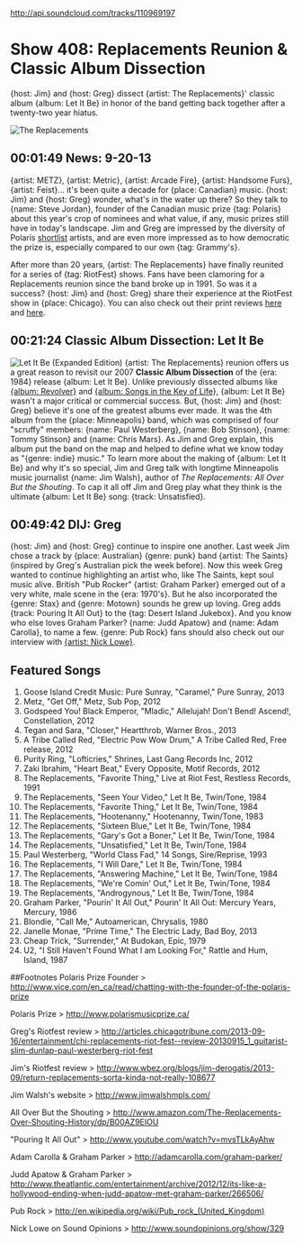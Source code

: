 


http://api.soundcloud.com/tracks/110969197

# Show 408: Replacements Reunion & Classic Album Dissection 

{host: Jim} and {host: Greg} dissect {artist: The Replacements}' classic album {album: Let It Be} in honor of the band getting back together after a twenty-two year hiatus.

![The Replacements](http://static.soundopinions.org/images/2013/replacements.jpg)

## 00:01:49 News: 9-20-13
{artist: METZ}, {artist: Metric}, {artist: Arcade Fire}, {artist: Handsome Furs}, {artist: Feist}… it's been quite a decade for {place: Canadian} music. {host: Jim} and {host: Greg} wonder, what's in the water up there? So they talk to {name: Steve Jordan}, founder of the Canadian music prize {tag: Polaris} about this year's crop of nominees and what value, if any, music prizes still have in today's landscape. Jim and Greg are impressed by the diversity of Polaris [shortlist](http://www.polarismusicprize.ca/2013/) artists, and are even more impressed as to how democratic the prize is, especially compared to our own {tag: Grammy's}.‎

After more than 20 years, {artist: The Replacements} have finally reunited for a series of {tag: RiotFest} shows. Fans have been clamoring for a Replacements reunion since the band broke up in 1991. So was it a success? {host: Jim} and {host: Greg} share their experience at the RiotFest show in {place: Chicago}. You can also check out their print reviews [here](http://articles.chicagotribune.com/2013-09-16/entertainment/chi-replacements-riot-fest--review-20130915_1_guitarist-slim-dunlap-paul-westerberg-riot-fest) and [here](http://www.wbez.org/blogs/jim-derogatis/2013-09/return-replacements-sorta-kinda-not-really-108677).

## 00:21:24  Classic Album Dissection: Let It Be
![Let It Be (Expanded Edition)](http://is2.mzstatic.com/image/thumb/Music/v4/f6/d3/0b/f6d30bab-bec1-e04d-13b6-7a4ff5694f25/source/600x600bb.jpg "206276/290652234")
{artist: The Replacements} reunion offers us a great reason to revisit our 2007 **Classic Album Dissection** of the {era: 1984} release {album: Let It Be}. Unlike previously dissected albums like [{album: Revolver}](/show/117) and [{album: Songs in the Key of Life}](/show/265), {album: Let It Be} wasn't a major critical or commercial success. But, {host: Jim} and {host: Greg} believe it's one of the greatest albums ever made. It was the 4th album from the {place: Minneapolis} band, which was comprised of four "scruffy" members: {name: Paul Westerberg}, {name: Bob Stinson}, {name: Tommy Stinson} and {name: Chris Mars}. As Jim and Greg explain, this album put the band on the map and helped to define what we know today as "{genre: indie} music." To learn more about the making of {album: Let It Be} and why it's so special, Jim and Greg talk with longtime Minneapolis music journalist {name: Jim Walsh}, author of *The Replacements: All Over But the Shouting*. To cap it all off Jim and Greg play what they think is the ultimate {album: Let It Be} song: {track: Unsatisfied}.

## 00:49:42 DIJ: Greg
{host: Jim} and {host: Greg} continue to inspire one another. Last week Jim chose a track by {place: Australian} {genre: punk} band {artist: The Saints} (inspired by Greg's Australian pick the week before). Now this week Greg wanted to continue highlighting an artist who, like The Saints, kept soul music alive. British "Pub Rocker" {artist: Graham Parker} emerged out of a very white, male scene in the {era: 1970's}. But he also incorporated the {genre: Stax} and {genre: Motown} sounds he grew up loving. Greg adds {track: Pouring It All Out} to the {tag: Desert Island Jukebox}. And you know who else loves Graham Parker? {name: Judd Apatow} and {name: Adam Carolla}, to name a few. {genre: Pub Rock} fans should also check out our interview with [{artist: Nick Lowe}](/show/329).

## Featured Songs
1. Goose Island Credit Music: Pure Sunray, "Caramel," Pure Sunray, 2013
2. Metz, "Get Off," Metz, Sub Pop, 2012
3. Godspeed You! Black Emperor, "Mladic," Allelujah! Don't Bend! Ascend!, Constellation, 2012
4. Tegan and Sara, "Closer," Heartthrob, Warner Bros., 2013
5. A Tribe Called Red, "Electric Pow Wow Drum," A Tribe Called Red, Free release, 2012
6. Purity Ring, "Lofticries," Shrines, Last Gang Records Inc, 2012
7. Zaki Ibrahim, "Heart Beat," Every Opposite, Motif Records, 2012
8. The Replacements, "Favorite Thing," Live at Riot Fest, Restless Records, 1991
9. The Replacements, "Seen Your Video," Let It Be, Twin/Tone, 1984
10. The Replacements, "Favorite Thing," Let It Be, Twin/Tone, 1984
11. The Replacements, "Hootenanny," Hootenanny, Twin/Tone, 1983
12. The Replacements, "Sixteen Blue," Let It Be, Twin/Tone, 1984
13. The Replacements, "Gary's Got a Boner," Let It Be, Twin/Tone, 1984
14. The Replacements, "Unsatisfied," Let It Be, Twin/Tone, 1984
15. Paul Westerberg, "World Class Fad," 14 Songs, Sire/Reprise, 1993
16. The Replacements, "I Will Dare," Let It Be, Twin/Tone, 1984
17. The Replacements, "Answering Machine," Let It Be, Twin/Tone, 1984
18. The Replacements, "We're Comin' Out," Let It Be, Twin/Tone, 1984
19. The Replacements, "Androgynous," Let It Be, Twin/Tone, 1984
21. Graham Parker, "Pourin' It All Out," Pourin' It All Out: Mercury Years, Mercury, 1986
22. Blondie, "Call Me," Autoamerican, Chrysalis, 1980
23. Janelle Monae, "Prime Time," The Electric Lady, Bad Boy, 2013
24. Cheap Trick, "Surrender," At Budokan, Epic, 1979
25. U2, "I Still Haven't Found What I am Looking For," Rattle and Hum, Island, 1987

##Footnotes
Polaris Prize Founder > http://www.vice.com/en_ca/read/chatting-with-the-founder-of-the-polaris-prize

Polaris Prize > http://www.polarismusicprize.ca/

Greg's Riotfest review > http://articles.chicagotribune.com/2013-09-16/entertainment/chi-replacements-riot-fest--review-20130915_1_guitarist-slim-dunlap-paul-westerberg-riot-fest

Jim's Riotfest review > http://www.wbez.org/blogs/jim-derogatis/2013-09/return-replacements-sorta-kinda-not-really-108677

Jim Walsh's website > http://www.jimwalshmpls.com/

All Over But the Shouting > http://www.amazon.com/The-Replacements-Over-Shouting-History/dp/B00AZ9EIOU

"Pouring It All Out" > http://www.youtube.com/watch?v=mvsTLkAyAhw

Adam Carolla & Graham Parker > http://adamcarolla.com/graham-parker/

Judd Apatow & Graham Parker > http://www.theatlantic.com/entertainment/archive/2012/12/its-like-a-hollywood-ending-when-judd-apatow-met-graham-parker/266506/ 

Pub Rock > http://en.wikipedia.org/wiki/Pub_rock_(United_Kingdom)

Nick Lowe on Sound Opinions > http://www.soundopinions.org/show/329